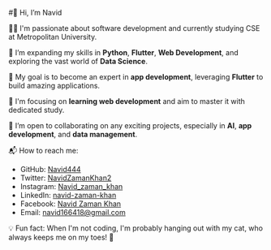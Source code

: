 #👋 Hi, I’m Navid

👨‍💻 I'm passionate about software development and currently studying CSE at Metropolitan University. 

🌱 I’m expanding my skills in **Python**, **Flutter**, **Web Development**, and exploring the vast world of **Data Science**. 

🚀 My goal is to become an expert in **app development**, leveraging **Flutter** to build amazing applications. 

🎯 I'm focusing on **learning web development** and aim to master it with dedicated study. 

🤝 I’m open to collaborating on any exciting projects, especially in **AI**, **app development**, and **data management**.

📬 How to reach me:
- GitHub: [Navid444](https://github.com/navid444)
- Twitter: [NavidZamanKhan2](https://twitter.com/NavidZamanKhan2)
- Instagram: [Navid_zaman_khan](https://www.instagram.com/navid_zaman_khan)
- LinkedIn: [navid-zaman-khan](https://www.linkedin.com/in/navid-zaman-khan)
- Facebook: [Navid Zaman Khan](https://www.facebook.com/profile.php?id=100034537722078)
- Email: [navid166418@gmail.com](mailto:navid166418@gmail.com)

💡 Fun fact: When I'm not coding, I'm probably hanging out with my cat, who always keeps me on my toes! 🐾
